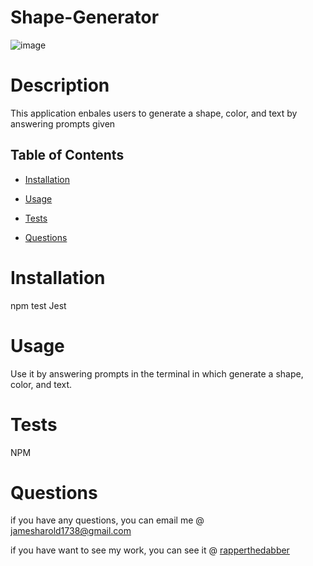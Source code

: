 # Shape-Generator

![image](https://user-images.githubusercontent.com/116526260/217990514-77433b90-4110-44ef-9675-7fb6afe1a182.png)


  # Description 

  This application enbales users to generate a shape, color, and text by answering prompts given

  ## Table of Contents 
  
  * [Installation](#installation)
  
  * [Usage](#usage)
  
  * [Tests](#tests)
  
  * [Questions](#questions)

  # Installation
  npm test
  Jest 
  
  # Usage

  Use it by answering prompts in the terminal in which generate a shape, color, and text. 

  # Tests

 NPM

  # Questions 

  if you have any questions, you can email me @ jamesharold1738@gmail.com

  if you have want to see my work, you can see it @  [rapperthedabber](https://github.com/rapperthedabber/)
